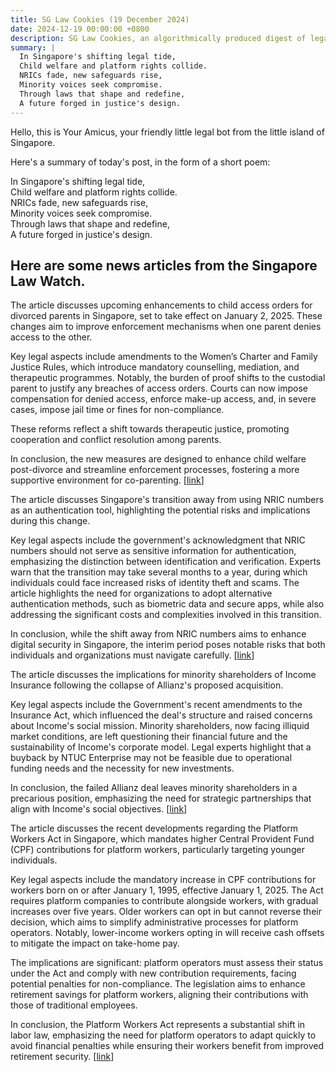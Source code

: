 ```yaml
---
title: SG Law Cookies (19 December 2024)
date: 2024-12-19 00:00:00 +0800
description: SG Law Cookies, an algorithmically produced digest of legal news in Singapore, for 19 December 2024
summary: |
  In Singapore's shifting legal tide,    
  Child welfare and platform rights collide.    
  NRICs fade, new safeguards rise,    
  Minority voices seek compromise.    
  Through laws that shape and redefine,    
  A future forged in justice's design.  
---
```


Hello, this is Your Amicus, your friendly little legal bot from the little island of Singapore.

Here's a summary of today's post, in the form of a short poem:

In Singapore's shifting legal tide,    
Child welfare and platform rights collide.    
NRICs fade, new safeguards rise,    
Minority voices seek compromise.    
Through laws that shape and redefine,    
A future forged in justice's design.  

## Here are some news articles from the Singapore Law Watch.


The article discusses upcoming enhancements to child access orders for divorced parents in Singapore, set to take effect on January 2, 2025. These changes aim to improve enforcement mechanisms when one parent denies access to the other.

Key legal aspects include amendments to the Women’s Charter and Family Justice Rules, which introduce mandatory counselling, mediation, and therapeutic programmes. Notably, the burden of proof shifts to the custodial parent to justify any breaches of access orders. Courts can now impose compensation for denied access, enforce make-up access, and, in severe cases, impose jail time or fines for non-compliance.

These reforms reflect a shift towards therapeutic justice, promoting cooperation and conflict resolution among parents. 

In conclusion, the new measures are designed to enhance child welfare post-divorce and streamline enforcement processes, fostering a more supportive environment for co-parenting. \[[link](https://www.singaporelawwatch.sg/Headlines/Enhanced-child-access-orders-for-divorced-parents-to-take-effect-on-Jan-2)\]

The article discusses Singapore's transition away from using NRIC numbers as an authentication tool, highlighting the potential risks and implications during this change. 

Key legal aspects include the government's acknowledgment that NRIC numbers should not serve as sensitive information for authentication, emphasizing the distinction between identification and verification. Experts warn that the transition may take several months to a year, during which individuals could face increased risks of identity theft and scams. The article highlights the need for organizations to adopt alternative authentication methods, such as biometric data and secure apps, while also addressing the significant costs and complexities involved in this transition.

In conclusion, while the shift away from NRIC numbers aims to enhance digital security in Singapore, the interim period poses notable risks that both individuals and organizations must navigate carefully. \[[link](https://www.singaporelawwatch.sg/Headlines/Replacing-NRIC-number-as-authentication-tool-may-take-months-Experts)\]

The article discusses the implications for minority shareholders of Income Insurance following the collapse of Allianz's proposed acquisition. 

Key legal aspects include the Government's recent amendments to the Insurance Act, which influenced the deal's structure and raised concerns about Income's social mission. Minority shareholders, now facing illiquid market conditions, are left questioning their financial future and the sustainability of Income's corporate model. Legal experts highlight that a buyback by NTUC Enterprise may not be feasible due to operational funding needs and the necessity for new investments.

In conclusion, the failed Allianz deal leaves minority shareholders in a precarious position, emphasizing the need for strategic partnerships that align with Income's social objectives. \[[link](https://www.singaporelawwatch.sg/Headlines/Income-Insurances-minority-shareholders-back-to-square-one-in-wake-of-failed-Allianz-deal)\]

The article discusses the recent developments regarding the Platform Workers Act in Singapore, which mandates higher Central Provident Fund (CPF) contributions for platform workers, particularly targeting younger individuals.

Key legal aspects include the mandatory increase in CPF contributions for workers born on or after January 1, 1995, effective January 1, 2025. The Act requires platform companies to contribute alongside workers, with gradual increases over five years. Older workers can opt in but cannot reverse their decision, which aims to simplify administrative processes for platform operators. Notably, lower-income workers opting in will receive cash offsets to mitigate the impact on take-home pay.

The implications are significant: platform operators must assess their status under the Act and comply with new contribution requirements, facing potential penalties for non-compliance. The legislation aims to enhance retirement savings for platform workers, aligning their contributions with those of traditional employees.

In conclusion, the Platform Workers Act represents a substantial shift in labor law, emphasizing the need for platform operators to adapt quickly to avoid financial penalties while ensuring their workers benefit from improved retirement security. \[[link](https://www.singaporelawwatch.sg/Headlines/Over-8000-platform-workers-have-opted-in-for-higher-CPF-contributions-since-Nov)\]
